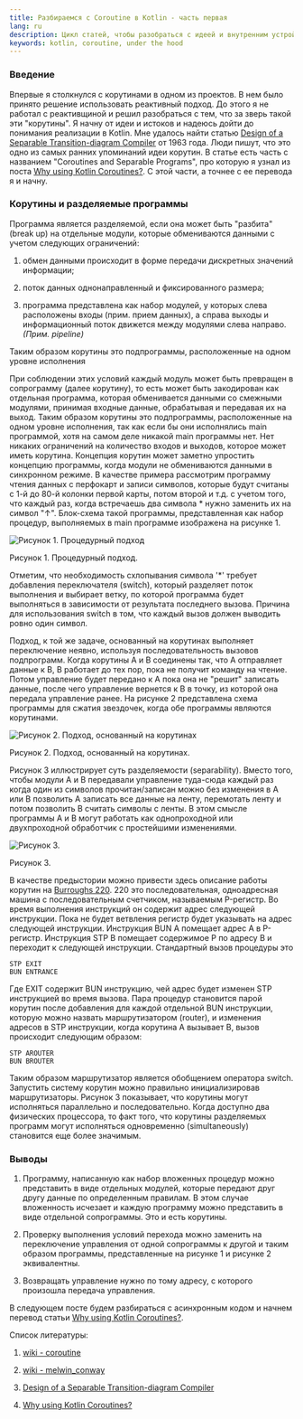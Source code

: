 ```yaml
---
title: Разбираемся с Coroutine в Kotlin - часть первая
lang: ru 
description: Цикл статей, чтобы разобраться с идеей и внутренним устройством coroutine в Kotlin 
keywords: kotlin, coroutine, under the hood
---
```


<h3>Введение</h3>

Впервые я столкнулся с корутинами в одном из проектов. В нем было принято решение использовать реактивный подход. До
этого я не работал с реактивщиной и решил разобраться с тем, что за зверь такой эти "корутины". Я начну от идеи и
истоков и надеюсь дойти до понимания реализации в Kotlin. Мне удалось найти
статью [Design of a Separable Transition-diagram Compiler](https://www.melconway.com/Home/pdf/compiler.pdf)
от 1963 года. Люди пишут, что это одно из самых ранних упоминаний идеи корутин. В статье есть часть с названием
"Coroutines and Separable Programs", про которую я узнал из поста
[Why using Kotlin Coroutines?](https://kt.academy/article/cc-why). С этой части, а точнее с ее перевода я и начну.

<h3>Корутины и разделяемые программы</h3>

Программа является разделяемой, если она может быть "разбита" (break up) на отдельные модули, которые обмениваются
данными с учетом следующих ограничений:

1) обмен данными происходит в форме передачи дискретных значений информации;

2) поток данных однонаправленный и фиксированного размера;

3) программа представлена как набор модулей, у которых слева расположены входы (прим. прием данных), а справа выходы и
   информационный поток движется между модулями слева направо. <i>(Прим. pipeline)</i>

<div class="quote__right">
 <p class="quote">Таким образом корутины это подпрограммы, расположенные на
одном уровне исполнения</p>
</div>

При соблюдении этих условий каждый модуль может быть превращен в сопрограмму (далее корутину), то есть может быть
закодирован как отдельная программа, которая обменивается данными со смежными модулями, принимая входные данные,
обрабатывая и передавая их на выход. Таким образом корутины это подпрограммы, расположенные на
одном уровне исполнения, так как если бы они исполнялись main программой, хотя на самом деле никакой main программы нет.
Нет никаких ограничений на количество входов и выходов, которое может иметь корутина. Концепция корутин может заметно
упростить концепцию программы, когда модули не обмениваются данными в синхронном режиме. В качестве примера рассмотрим
программу чтения данных с перфокарт и записи символов, которые будут считаны с 1-й до 80-й колонки первой карты, потом
второй и т.д. с учетом того, что каждый раз, когда встречаешь два символа * нужно заменить их на символ "&uarr;".
Блок-схема такой программы, представленная как набор процедур, выполняемых в main программе изображена на рисунке 1.

<div class="text-centered">
<img src="https://viktor.zharina.info/static/images/kotlin-coroutines/subroutine-flowchart.png" alt="Рисунок 1. Процедурный подход" />
<p>Рисунок 1. Процедурный подход.</p>
</div>

Отметим, что необходимость схлопывания символа '*' требует добавления переключателя (switch), который разделяет поток
выполнения и выбирает ветку, по которой программа будет выполняться в зависимости от результата последнего вызова.
Причина для использования switch в том, что каждый вызов должен выводить ровно один символ.

Подход, к той же задаче, основанный на корутинах выполняет переключение неявно, используя последовательность вызовов
подпрограмм. Когда корутины А и B соединены так, что А отправляет данные к B, B работает до тех пор, пока не получит
команду на чтение. Потом управление будет передано к А пока она не "решит" записать данные, после чего управление
вернется к B в точку, из которой она передала управление ранее. На рисунке 2 представлена схема программы для сжатия
звездочек, когда обе программы являются корутинами.

<div class="text-centered">
<img src="https://viktor.zharina.info/static/images/kotlin-coroutines/coroutine-flowchart.png" alt="Рисунок 2. Подход, основанный на корутинах" />
<p>Рисунок 2. Подход, основанный на корутинах.</p>
</div>

Рисунок 3 иллюстрирует суть разделяемости (separability). Вместо того, чтобы модули А и В передавали управление
туда-сюда каждый раз когда один из символов прочитан/записан можно без изменения в А или В позволить А записать все
данные на ленту, перемотать ленту и потом позволить В считать символы с ленты. В этом смысле программы А и В могут
работать как однопроходной или двухпроходной обработчик с простейшими изменениями.

<div class="text-centered">
<img src="https://viktor.zharina.info/static/images/kotlin-coroutines/pic3-separable-programm.png" alt="Рисунок 3." />
<p>Рисунок 3.</p>
</div>

В качестве предыстории можно привести здесь описание работы корутин
на [Burroughs 220](https://en.wikipedia.org/wiki/Datatron). 220 это последовательная, одноадресная машина с
последовательным счетчиком, называемым P-регистр. Во время выполнения инструкций он содержит адрес следующей инструкции.
Пока не будет ветвления регистр будет указывать на адрес следующей инструкции. Инструкция BUN A помещает адрес А в
P-регистр. Инструкция STP B помещает содержимое P по адресу B и переходит к следующей инструкции. Стандартный вызов
процедуры это

```
STP EXIT 
BUN ENTRANCE
```

Где EXIT содержит BUN инструкцию, чей адрес будет изменен STP инструкцией во время вызова. Пара процедур становится
парой корутин после добавления для каждой отдельной BUN инструкции, которую можно назвать маршрутизатором (router), и
изменения адресов в STP инструкции, когда корутина А вызывает B, вызов происходит следующим образом:

```
STP AROUTER 
BUN BROUTER
```

Таким образом маршрутизатор является обобщением оператора switch. Запустить систему корутин можно правильно
инициализировав маршрутизаторы. Рисунок 3 показывает, что корутины могут исполняться параллельно и последовательно.
Когда доступно два физических процессора, то факт того, что корутины разделяемых программ могут исполняться
одновременно (simultaneously) становится еще более значимым.

<h3>Выводы</h3>

1. Программу, написанную как набор вложенных процедур можно представить в виде отдельных модулей, которые передают друг
   другу данные по определенным правилам. В этом случае вложенность исчезает и каждую программу можно представить в виде
   отдельной сопрограммы. Это и есть корутины.

2. Проверку выполнения условий перехода можно заменить на переключение управления от одной сопрограммы к другой и таким
   образом программы, представленные на рисунке 1 и рисунке 2 эквивалентны.

3. Возвращать управление нужно по тому адресу, с которого произошла передача управления.

В следующем посте будем разбираться с асинхронным кодом и начнем перевод статьи 
[Why using Kotlin Coroutines?](https://kt.academy/article/cc-why). 

Список литературы:

1. [wiki - coroutine](https://en.wikipedia.org/wiki/Coroutine)

2. [wiki - melwin_conway](https://en.wikipedia.org/wiki/Melvin_Conway)

3. [Design of a Separable Transition-diagram Compiler](https://www.melconway.com/Home/pdf/compiler.pdf)

4. [Why using Kotlin Coroutines?](https://kt.academy/article/cc-why)